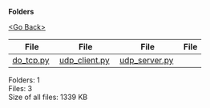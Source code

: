 **Folders**

[&lt;Go Back&gt;](../right.html)

<table><thead><tr class="header"><th><strong>File</strong></th><th><strong>File</strong></th><th><strong>File</strong></th><th><strong>File</strong></th></tr></thead><tbody><tr class="odd"><td><a href="do_tcp.py">do_tcp.py</a> </td><td><a href="udp_client.py">udp_client.py</a> </td><td><a href="udp_server.py">udp_server.py</a> </td><td></td></tr></tbody></table>

Folders: 1  
Files: 3  
Size of all files: 1339 KB

